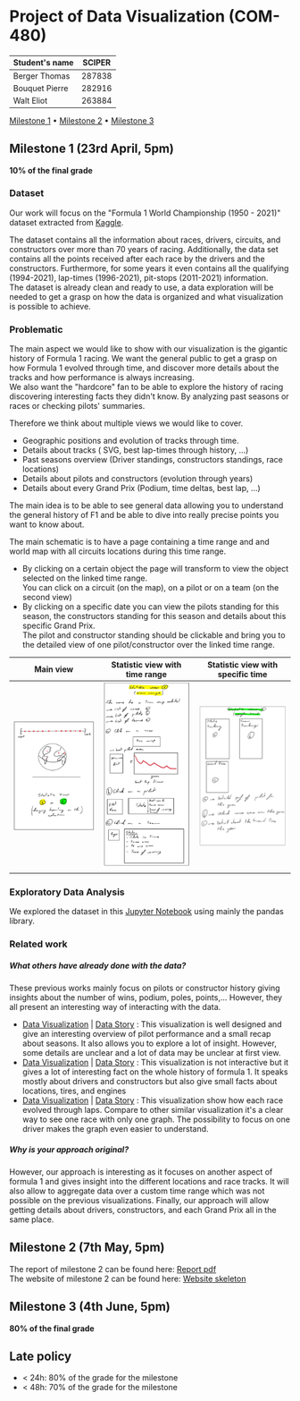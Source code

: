 # Project of Data Visualization (COM-480)

| Student's name | SCIPER |
| -------------- | ------ |
| Berger Thomas | 287838 |
| Bouquet Pierre | 282916 |
| Walt Eliot | 263884 |

[Milestone 1](#milestone-1-23rd-april-5pm) • [Milestone 2](#milestone-2-7th-may-5pm) • [Milestone 3](#milestone-3-4th-june-5pm)

## Milestone 1 (23rd April, 5pm)

**10% of the final grade**

### Dataset

Our work will focus on the "Formula 1 World Championship (1950 - 2021)" dataset extracted from [Kaggle](https://www.kaggle.com/rohanrao/formula-1-world-championship-1950-2020).

The dataset contains all the information about races, drivers, circuits, and constructors over more than 70 years of racing. Additionally, the data set contains all the points received after each race by the drivers and the constructors. Furthermore, for some years it even contains all the qualifying (1994-2021), lap-times (1996-2021), pit-stops (2011-2021) information.<br>
The dataset is already clean and ready to use, a data exploration will be needed to get a grasp on how the data is organized and what visualization is possible to achieve.
 

### Problematic

The main aspect we would like to show with our visualization is the gigantic history of Formula 1 racing. We want the general public to get a grasp on how Formula 1 evolved through time, and discover more details about the tracks and how performance is always increasing.<br>
We also want the "hardcore" fan to be able to explore the history of racing discovering interesting facts they didn't know. By analyzing past seasons or races or checking pilots' summaries.

Therefore we think about multiple views we would like to cover.
 - Geographic positions and evolution of tracks through time.
 - Details about tracks ( SVG, best lap-times through history, ...)
 - Past seasons overview (Driver standings, constructors standings, race locations)
 - Details about pilots and constructors (evolution through years)
 - Details about every Grand Prix (Podium, time deltas, best lap, ...)

The main idea is to be able to see general data allowing you to understand the general history of F1 and be able to dive into really precise points you want to know about.

The main schematic is to have a page containing a time range and and world map with all circuits locations during this time range.<br>
 - By clicking on a certain object the page will transform to view the object selected on the linked time range. <br>You can click on a circuit (on the map), on a pilot or on a team (on the second view)<br>
 - By clicking on a specific date you can view the pilots standing for this season, the constructors standing for this season and details about this specific Grand Prix.<br>The pilot and constructor standing should be clickable and bring you to the detailed view of one pilot/constructor over the linked time range.<br>

<p align="center">

| Main view | Statistic view with time range | Statistic view with specific time |
| :---------------: | :--------------------------------------------------: | :------------------------------------------------------: |
| <img src="/Images/Main_view.jpeg" width="300" > | <img src="/Images/Stat_View_time_range.jpeg" width="300" > | <img src="/Images/Stat_View_specific_time.jpeg" width="300" > |

</p>

### Exploratory Data Analysis

We explored the dataset in this [Jupyter Notebook](/Milestone_1/Exploratory_Data_Analysis.ipynb) using mainly the pandas library.  

### Related work

##### What others have already done with the data?

These previous works mainly focus on pilots or constructor history giving insights about the number of wins, podium, poles, points,... However, they all present an interesting way of interacting with the data.
 - [Data Visualization](https://f1-goat.herokuapp.com/#!/dashboard) | [Data Story](https://jasonjpaul.squarespace.com/formula-1-data-vis) : This visualization is well designed and give an interesting overview of pilot performance and a small recap about seasons. It also allows you to explore a lot of insight. However, some details are unclear and a lot of data may be unclear at first view.
 - [Data Visualization](https://public.tableau.com/en-us/gallery/visual-history-formula-1) | [Data Story](https://public.tableau.com/en-us/s/blog/2019/07/behind-viz-james-smith-talks-illustrator-tableau-public-and-formula-1) : This visualization is not interactive but it gives a lot of interesting fact on the whole history of formula 1. It speaks mostly about drivers and constructors but also give small facts about locations, tires, and engines
 - [Data Visualization](https://davidor.github.io/formula1-lap-charts/#/) | [Data Story](https://github.com/davidor/formula1-lap-charts) : This visualization show how each race evolved through laps. Compare to other similar visualization it's a clear way to see one race with only one graph. The possibility to focus on one driver makes the graph even easier to understand.

##### Why is your approach original?
However, our approach is interesting as it focuses on another aspect of formula 1 and gives insight into the different locations and race tracks. It will also allow to aggregate data over a custom time range which was not possible on the previous visualizations. Finally, our approach will allow getting details about drivers, constructors, and each Grand Prix all in the same place.


## Milestone 2 (7th May, 5pm)

The report of milestone 2 can be found here: [Report pdf](/Milestone_2/Report_Milestone2.pdf)<br>
The website of milestone 2 can be found here:  [Website skeleton](https://com-480-data-visualization.github.io/data-visualization-project-2021-the-looney-tunes/)


## Milestone 3 (4th June, 5pm)

**80% of the final grade**


## Late policy

- < 24h: 80% of the grade for the milestone
- < 48h: 70% of the grade for the milestone

